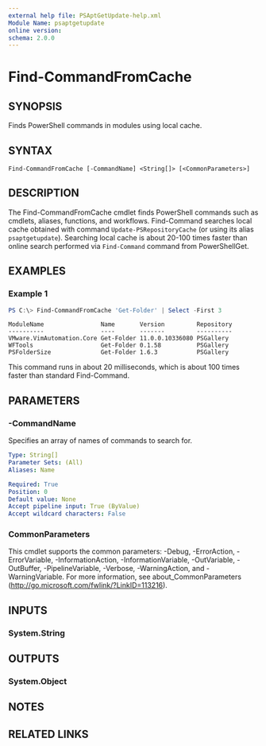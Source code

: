 ```yaml
---
external help file: PSAptGetUpdate-help.xml
Module Name: psaptgetupdate
online version:
schema: 2.0.0
---
```


# Find-CommandFromCache

## SYNOPSIS
Finds PowerShell commands in modules using local cache.

## SYNTAX

```
Find-CommandFromCache [-CommandName] <String[]> [<CommonParameters>]
```

## DESCRIPTION

The Find-CommandFromCache cmdlet finds PowerShell commands such as cmdlets, aliases, functions, and workflows.
Find-Command searches local cache obtained with command `Update-PSRepositoryCache` (or using its alias `psaptgetupdate`).
Searching local cache is about 20-100 times faster than online search performed via `Find-Command` command from PowerShellGet.

## EXAMPLES

### Example 1

```powershell
PS C:\> Find-CommandFromCache 'Get-Folder' | Select -First 3
```

```text
ModuleName                Name       Version         Repository
----------                ----       -------         ----------
VMware.VimAutomation.Core Get-Folder 11.0.0.10336080 PSGallery
WFTools                   Get-Folder 0.1.58          PSGallery
PSFolderSize              Get-Folder 1.6.3           PSGallery
```

This command runs in about 20 milliseconds, which is about 100 times faster than standard Find-Command.

## PARAMETERS

### -CommandName

Specifies an array of names of commands to search for.

```yaml
Type: String[]
Parameter Sets: (All)
Aliases: Name

Required: True
Position: 0
Default value: None
Accept pipeline input: True (ByValue)
Accept wildcard characters: False
```

### CommonParameters
This cmdlet supports the common parameters: -Debug, -ErrorAction, -ErrorVariable, -InformationAction, -InformationVariable, -OutVariable, -OutBuffer, -PipelineVariable, -Verbose, -WarningAction, and -WarningVariable. For more information, see about_CommonParameters (http://go.microsoft.com/fwlink/?LinkID=113216).

## INPUTS

### System.String

## OUTPUTS

### System.Object

## NOTES

## RELATED LINKS
